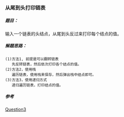 ### 从尾到头打印链表

##### 题目：
  <p>输入一个链表的头结点，从尾到头反过来打印每个结点的值。</p>

##### 解题思路：
    (1)方法1, 前提是可以翻转链表
       先反转链表，然后依次打印各个结点的值。
    (2)方法2，使用栈
       遍历链表，使用栈来保存，然后弹出栈中结点即可。
    (3)方法3，使用递归方式
       递归遍历链表，打印结点的值。

##### 参考
[Question3](https://github.com/BillKalin/SwordOffer/blob/master/sourcecode/src/main/java/com/billkalin/sourcecode/question3/Question3.java)